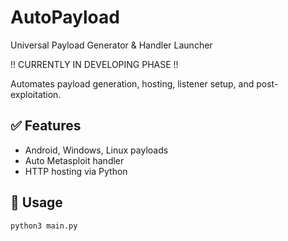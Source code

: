 # AutoPayload
Universal Payload Generator &amp; Handler Launcher

!! CURRENTLY IN DEVELOPING PHASE !!

Automates payload generation, hosting, listener setup, and post-exploitation.

## ✅ Features
- Android, Windows, Linux payloads
- Auto Metasploit handler
- HTTP hosting via Python

## 🚀 Usage
```bash
python3 main.py
